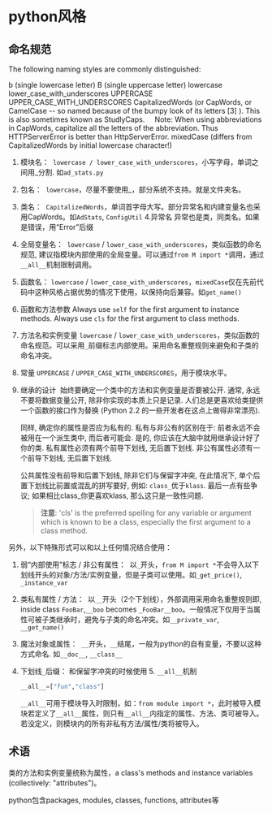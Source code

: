 # python风格

## 命名规范

The following naming styles are commonly distinguished: 

b (single lowercase letter)
B (single uppercase letter)
lowercase
lower_case_with_underscores
UPPERCASE
UPPER_CASE_WITH_UNDERSCORES
CapitalizedWords (or CapWords, or CamelCase -- so named because of the bumpy look of its letters [3] ). This is also sometimes known as StudlyCaps.
    Note: When using abbreviations in CapWords, capitalize all the letters of the abbreviation. Thus HTTPServerError is better than HttpServerError.
mixedCase (differs from CapitalizedWords by initial lowercase character!)

1. 模块名： 
    `lowercase / lower_case_with_underscores`，小写字母，单词之间用_分割. 如`ad_stats.py`
2. 包名： 
    `lowercase`，尽量不要使用_，部分系统不支持。就是文件夹名。
3. 类名： 
    `CapitalizedWords`，单词首字母大写。部分异常名和内建变量名也采用CapWords。如`AdStats`, `ConfigUtil`
4.异常名
    异常也是类，同类名。如果是错误，用“Error”后缀
5. 全局变量名： 
    `lowercase` / `lower_case_with_underscores`，类似函数的命名规范, 建议指模块内部使用的全局变量。可以通过`from M import *`调用，通过`__all__`机制限制调用。
6. 函数名：
    `lowercase` / `lower_case_with_underscores`，`mixedCase`仅在先前代码中这种风格占据优势的情况下使用，以保持向后兼容。如`get_name()`
7. 函数和方法参数
    Always use `self` for the first argument to instance methods. Always use `cls` for the first argument to class methods.
8. 方法名和实例变量
    `lowercase` / `lower_case_with_underscores`，类似函数的命名规范。可以采用`_`前缀标志内部使用。采用命名重整规则来避免和子类的命名冲突。
9. 常量
    `UPPERCASE` / `UPPER_CASE_WITH_UNDERSCORES`，用于模块水平。
10. 继承的设计 
    始终要确定一个类中的方法和实例变量是否要被公开. 通常, 永远不要将数据变量公开, 除非你实现的本质上只是记录. 人们总是更喜欢给类提供一个函数的接口作为替换 (Python 2.2 的一些开发者在这点上做得非常漂亮). 

    同样, 确定你的属性是否应为私有的. 私有与非公有的区别在于: 前者永远不会被用在一个派生类中, 而后者可能会. 是的, 你应该在大脑中就用继承设计好了你的类. 私有属性必须有两个前导下划线, 无后置下划线. 非公有属性必须有一个前导下划线, 无后置下划线. 

    公共属性没有前导和后置下划线, 除非它们与保留字冲突, 在此情况下, 单个后置下划线比前置或混乱的拼写要好, 例如: `class_`优于`klass`. 最后一点有些争议; 如果相比class_你更喜欢klass, 那么这只是一致性问题.

    > **注意**: 'cls' is the preferred spelling for any variable or argument which is known to be a class, especially the first argument to a class method.

另外，以下特殊形式可以和以上任何情况结合使用：

1. 弱“内部使用”标志 / 非公有属性： 
    以`_`开头，`from M import *`不会导入以下划线开头的对象/方法/实例变量，但是子类可以使用。如`_get_price()`, `_instance_var`
2. 类私有属性 / 方法： 
    以`__`开头（2个下划线），外部调用采用命名重整规则即, inside class `FooBar`,`__boo` becomes `_FooBar__boo`。一般情况下仅用于当属性可被子类继承时，避免与子类的命名冲突。如`__private_var`, `__get_name()`
3. 魔法对象或属性： 
    `__`开头，`__`结尾，一般为python的自有变量，不要以这种方式命名. 如`__doc__`, `__class__`
4. 下划线`_`后缀：
    和保留字冲突的时候使用
5. `__all__`机制

    ```python
    __all__=["fun","class"]
    ```

    `__all__`可用于模块导入时限制，如：`from module import *`，此时被导入模块若定义了`__all__`属性，则只有`__all__`内指定的属性、方法、类可被导入。若没定义，则模块内的所有非私有方法/属性/类将被导入。

## 术语

类的方法和实例变量统称为属性，a class's methods and instance variables (collectively: "attributes")。

python包含packages, modules, classes, functions, attributes等
